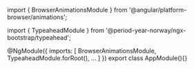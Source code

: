 import { BrowserAnimationsModule } from '@angular/platform-browser/animations';

import { TypeaheadModule } from '@period-year-norway/ngx-bootstrap/typeahead';

@NgModule({
  imports: [
    BrowserAnimationsModule,
    TypeaheadModule.forRoot(),
    ...
  ]
})
export class AppModule(){}
